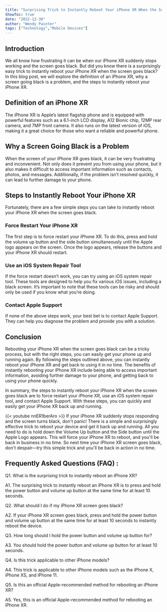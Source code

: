 ```yaml
---
title: "Surprising Trick to Instantly Reboot Your iPhone XR When the Screen Goes Black!"
ShowToc: true 
date: "2022-12-30"
author: "Wendy Painter" 
tags: ["Technology","Mobile Devices"]
---
```

## Introduction

We all know how frustrating it can be when our iPhone XR suddenly stops working and the screen goes black. But did you know there is a surprisingly easy trick to instantly reboot your iPhone XR when the screen goes black? In this blog post, we will explore the definition of an iPhone XR, why a screen going black is a problem, and the steps to instantly reboot your iPhone XR. 

## Definition of an iPhone XR

The iPhone XR is Apple’s latest flagship phone and is equipped with powerful features such as a 6.1-inch LCD display, A12 Bionic chip, 12MP rear camera, and 7MP front camera. It also runs on the latest version of iOS, making it a great choice for those who want a reliable and powerful phone.

## Why a Screen Going Black is a Problem

When the screen of your iPhone XR goes black, it can be very frustrating and inconvenient. Not only does it prevent you from using your phone, but it also makes it difficult to access important information such as contacts, photos, and messages. Additionally, if the problem isn’t resolved quickly, it can lead to further damage to your phone.

## Steps to Instantly Reboot Your iPhone XR

Fortunately, there are a few simple steps you can take to instantly reboot your iPhone XR when the screen goes black. 

### Force Restart Your iPhone XR

The first step is to force restart your iPhone XR. To do this, press and hold the volume up button and the side button simultaneously until the Apple logo appears on the screen. Once the logo appears, release the buttons and your iPhone XR should restart.

### Use an iOS System Repair Tool

If the force restart doesn’t work, you can try using an iOS system repair tool. These tools are designed to help you fix various iOS issues, including a black screen. It’s important to note that these tools can be risky and should only be used if you know what you’re doing.

### Contact Apple Support

If none of the above steps work, your best bet is to contact Apple Support. They can help you diagnose the problem and provide you with a solution.

## Conclusion

Rebooting your iPhone XR when the screen goes black can be a tricky process, but with the right steps, you can easily get your phone up and running again. By following the steps outlined above, you can instantly reboot your iPhone XR and get back to using it in no time. The benefits of instantly rebooting your iPhone XR include being able to access important information, avoiding further damage to your phone, and getting back to using your phone quickly. 

In summary, the steps to instantly reboot your iPhone XR when the screen goes black are to force restart your iPhone XR, use an iOS system repair tool, and contact Apple Support. With these steps, you can quickly and easily get your iPhone XR back up and running.

{{< youtube nnER1berAro >}} 
If your iPhone XR suddenly stops responding and the screen turns black, don't panic! There is a simple and surprisingly effective trick to reboot your device and get it back up and running. All you need to do is hold down the Volume Up button and the Side button until the Apple Logo appears. This will force your iPhone XR to reboot, and you'll be back in business in no time. So next time your iPhone XR screen goes black, don't despair—try this simple trick and you'll be back in action in no time.

## Frequently Asked Questions (FAQ) :
Q1. What is the surprising trick to instantly reboot an iPhone XR?

A1. The surprising trick to instantly reboot an iPhone XR is to press and hold the power button and volume up button at the same time for at least 10 seconds.

Q2. What should I do if my iPhone XR screen goes black?

A2. If your iPhone XR screen goes black, press and hold the power button and volume up button at the same time for at least 10 seconds to instantly reboot the device.

Q3. How long should I hold the power button and volume up button for?

A3. You should hold the power button and volume up button for at least 10 seconds.

Q4. Is this trick applicable to other iPhone models?

A4. This trick is applicable to other iPhone models such as the iPhone X, iPhone XS, and iPhone 11.

Q5. Is this an official Apple-recommended method for rebooting an iPhone XR?

A5. Yes, this is an official Apple-recommended method for rebooting an iPhone XR.


